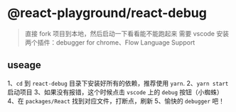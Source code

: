 # @react-playground/react-debug

> 直接 fork 项目到本地，然后启动一下看看能不能跑起来
> 需要 vscode 安装两个插件：debugger for chrome、Flow Language Support


## useage

1、`cd` 到 `react-debug` 目录下安装好所有的依赖，推荐使用 `yarn`.
2、`yarn start` 启动项目
3、如果没有报错，这个时候点击 `vscode` 上的 `debug` 按钮（小蜘蛛）
4、在 `packages/React` 找到对应文件，打断点，刷新
5、愉快的 `debugger` 吧！